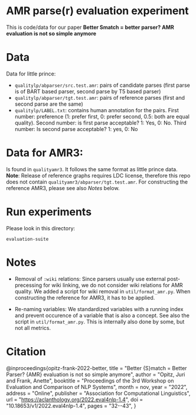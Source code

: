 # AMR parse(r) evaluation experiment

This is code/data for our paper **Better Smatch = better parser? AMR evaluation is not so simple anymore**

# Data

Data for little prince:

- `qualitylp/abparser/src.test.amr`: pairs of candidate parses (first parse is of BART based parser, second parse by T5 based parser)
- `qualitylp/abparser/tgt.test.amr`: pairs of reference parses (first and second parse are the same)
- `qualitylp/LABEL.txt`: contains human annotation for the pairs. First number: preference (1: prefer first, 0: prefer second, 0.5: both are equal quality). Second number: is first parse acceptable? 1: Yes, 0: No. Third number: Is second parse acceptable? 1: yes, 0: No

# Data for AMR3:

Is found in `qualityamr3`. It follows the same format as little prince data. **Note**: Release of reference graphs requires LDC license, therefore this repo does not contain `qualityamr3/abparser/tgt.test.amr`. For constructing the reference AMR3, please see also *Notes* below.

# Run experiments

Please look in this directory:

`evaluation-suite`

# Notes

- Removal of `:wiki` relations: Since parsers usually use external post-precessing for wiki linking, we do not consider wiki relations for AMR quality. We added a script for wiki removal in `util/format_amr.py`. When constructing the reference for AMR3, it has to be applied.

- Re-naming variables: We standardized variables with a running index and prevent occurence of a variable that is also a concept. See also the script in `util/format_amr.py`. This is internally also done by some, but not all metrics.

# Citation

@inproceedings{opitz-frank-2022-better,
    title = "Better {S}match = Better Parser? {AMR} evaluation is not so simple anymore",
    author = "Opitz, Juri  and
      Frank, Anette",
    booktitle = "Proceedings of the 3rd Workshop on Evaluation and Comparison of NLP Systems",
    month = nov,
    year = "2022",
    address = "Online",
    publisher = "Association for Computational Linguistics",
    url = "https://aclanthology.org/2022.eval4nlp-1.4",
    doi = "10.18653/v1/2022.eval4nlp-1.4",
    pages = "32--43",
}




